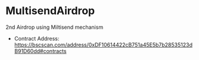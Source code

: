 # MultisendAirdrop
2nd Airdrop using Miltisend mechanism 

 - Contract Address: https://bscscan.com/address/0xDF10614422cB751a45E5b7b28535123dB91D60dd#contracts